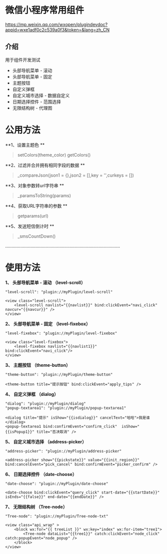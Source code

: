 # 微信小程序常用组件

https://mp.weixin.qq.com/wxopen/plugindevdoc?appid=wxe1adf0c2c539a0f3&token=&lang=zh_CN

## 介绍

用于组件开发测试

- 头部导航菜单 - 滚动
- 头部导航菜单 - 固定
- 主题按钮
- 自定义弹框
- 自定义城市选择 - 数据自定义
- 日期选择控件 - 范围选择
- 无限结构树 - 代理图

# 公用方法

**1、设置主题色 **

> setColors(theme_color)
> getColors()

**2、过滤并合并拥有相同字段的数据 **

> _compareJson(json1 = {},json2 = [],key = '',curkeys = [])

**3、对象参数转url字符串 **

> _paramsToString(params)

**4、获取URL字符串的参数 **

> getparams(url)

**5、发送短信倒计时 **

> _smsCountDown()

...........................................................................................

# 使用方法

**1、 头部导航菜单 - 滚动 （level-scroll）**

```graph
"level-scroll": "plugin://myPlugin/level-scroll"

<view class="level-scroll">
    <level-scroll navlist="{{navlist}}" bind:clickEvent="navi_click" navcur="{{navcur}}" />
</view>
```

**2、 头部导航菜单 - 固定 （level-fixebox）**

```graph
"level-fixebox": "plugin://myPlugin/level-fixebox"

<view class="level-fixebox">
    <level-fixebox navlist="{{navlist1}}" bind:clickEvent="navi_click"/>
</view>
```

**3、 主题按钮 （theme-button）**

```graph
"theme-button": "plugin://myPlugin/theme-button"

<theme-button title="提示按钮" bind:clickEvent="apply_tips" />
```

**4、 自定义弹框 （dialog）**

```graph
"dialog": "plugin://myPlugin/dialog"
"popup-textarea1": "plugin://myPlugin/popup-textarea1"

<dialog title="提示" isShow="{{isdialog}}" cancelText="哈哈">我是谁</dialog>
<popup-textarea1 bind:confirmEvent="confirm_click"  isShow="{{isPopup1}}" title="否决取消" />
```

**5、 自定义城市选择 （address-picker）**
```graph
"address-picker": "plugin://myPlugin/address-picker"

<address-picker show="{{pickstate}}" value="{{init_region}}" bind:cancelEvent="pick_cancel" bind:confirmEvent="picker_confirm" />
```

**6、 日期选择控件 （date-choose）**
```graph
"date-choose": "plugin://myPlugin/date-choose"

<date-choose bind:clickEvent="query_click" start-date="{{startDate}}" isEnds="{{false}}" end-date="{{endDate}}" />
```

**7、 无限结构树 （Tree-node）**
```graph
"Tree-node": "plugin://myPlugin/Tree-node-txt"

<view class="api_wrap" >
	<block wx:for="{{ treeList }}" wx:key="index" wx:for-item="tree1">
		<Tree-node dataList="{{tree1}}" catch:clickEvent="node_click" catch:popupEvent="node_popup" />
	</block>
</view>
```